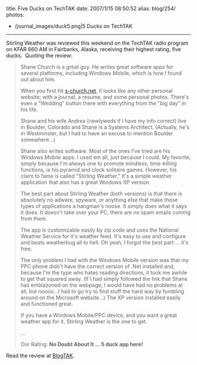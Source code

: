 title: Five Ducks on TechTAK
date: 2007/1/15 08:50:52
alias: blog/254/
photos:
- /journal_images/duck5.png|5 Ducks on TechTAK
---
Stirling Weather was reviewed this weekend on the TechTAK radio program on KFAR 660 AM in Fairbanks, Alaska, receiving their highest rating, five ducks.  Quoting the review:

> Shane Church is a great guy. He writes great software apps for several platforms, including Windows Mobile, which is how I found out about him.
> 
> When you first hit [s-church.net](/), it looks like any other personal website; with a journal, a resume, and some personal photos. There's even a "Wedding" button there with everything from the "big day" in his life.
> 
> Shane and his wife Andrea (newlyweds if I have my info correct) live in Boulder, Colorado and Shane is a Systems Architect. (Actually, he's in Westminster, but I had to have an excuse to mention Boulder somewhere...)
> 
> Shane also writes software. Most of the ones I've tried are his Windows Mobile apps. I used em all, just because I could. My favorite, simply because I'm always one to promote mindless, time-killing functions, is his pyramid and clock solitaire games. However, his claim to fame is called "Stirling Weather." It's a simple weather application that also has a great Windows XP version.
> 
> The best part about Stirling Weather (both versions) is that there is absolutely no adware, spyware, or anything else that make these types of applications a hangman's noose. It simply does what it says it does. It doesn't take over your PC, there are no spam emails coming from them.
> 
> The app is customizable easily by zip code and uses the National Weather Service for it's weather feed. It's easy to use and configure and beats weatherbug all to hell. Oh yeah, I forgot the best part ... it's free.
> 
> The only problem I had with the Windows Mobile version was that my PPC phone didn't have the correct version of .Net installed and, because I'm the type who hates reading directions, it took me awhile to get that squared away. (If I had simply followed the link that Shane has emblazoned on the webpage, I would have had no problems at all, but noooo...I had to go try to find stuff the hard way by fumbling around on the Microsoft website...) The XP version installed easily and functioned great.
> 
> If you have a Windows Mobile/PPC device, and you want a great weather app for it, Stirling Weather is the one to get.
> 
> ...
> 
> Our Rating: **No Doubt About It ... 5 duck app here!**

Read the review at [BlogTAK](http://www.techtak.com/blogtak/index.php?blog=5&title=stirling_weather_for_windows_and_ppc_1&more=1&c=1&tb=1&pb=1).